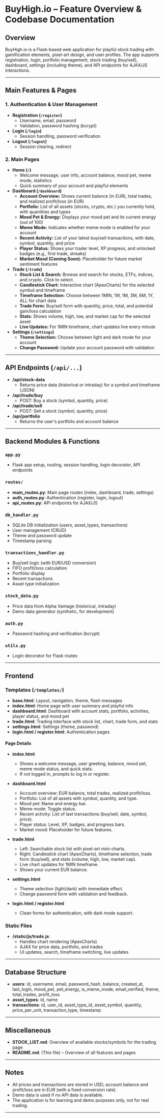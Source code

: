 # BuyHigh.io – Feature Overview & Codebase Documentation

## Overview

BuyHigh.io is a Flask-based web application for playful stock trading with gamification elements, pixel-art design, and user profiles. The app supports registration, login, portfolio management, stock trading (buy/sell), dashboard, settings (including theme), and API endpoints for AJAX/JS interactions.

---

## Main Features & Pages

### 1. Authentication & User Management

- **Registration (`/register`)**
  - Username, email, password
  - Validation, password hashing (bcrypt)
- **Login (`/login`)**
  - Session handling, password verification
- **Logout (`/logout`)**
  - Session clearing, redirect

### 2. Main Pages

- **Home (`/`)**
  - Welcome message, user info, account balance, mood pet, meme mode, statistics
  - Quick summary of your account and playful elements
- **Dashboard (`/dashboard`)**
  - **Account Overview:** Shows current balance (in EUR), total trades, and realized profit/loss (in EUR)
  - **Portfolio:** List of all assets (stocks, crypto, etc.) you currently hold, with quantities and types
  - **Mood Pet & Energy:** Displays your mood pet and its current energy (out of 100)
  - **Meme Mode:** Indicates whether meme mode is enabled for your account
  - **Recent Activity:** List of your latest buy/sell transactions, with date, symbol, quantity, and price
  - **Player Status:** Shows your trader level, XP progress, and unlocked badges (e.g., first trade, streaks)
  - **Market Mood (Coming Soon):** Placeholder for future market sentiment features
- **Trade (`/trade`)**
  - **Stock List & Search:** Browse and search for stocks, ETFs, indices, and crypto. Click to select.
  - **Candlestick Chart:** Interactive chart (ApexCharts) for the selected symbol and timeframe
  - **Timeframe Selection:** Choose between 1MIN, 1W, 1M, 3M, 6M, 1Y, ALL for chart data
  - **Trade Form:** Buy/sell form with quantity, price, total, and potential gain/loss calculation
  - **Stats:** Shows volume, high, low, and market cap for the selected asset
  - **Live Updates:** For 1MIN timeframe, chart updates live every minute
- **Settings (`/settings`)**
  - **Theme Selection:** Choose between light and dark mode for your account
  - **Change Password:** Update your account password with validation

---

## API Endpoints (`/api/...`)

- **/api/stock-data**
  - Returns price data (historical or intraday) for a symbol and timeframe (JSON)
- **/api/trade/buy**
  - POST: Buy a stock (symbol, quantity, price)
- **/api/trade/sell**
  - POST: Sell a stock (symbol, quantity, price)
- **/api/portfolio**
  - Returns the user's portfolio and account balance

---

## Backend Modules & Functions

### `app.py`
- Flask app setup, routing, session handling, login decorator, API endpoints

### `routes/`
- **main_routes.py**: Main page routes (index, dashboard, trade, settings)
- **auth_routes.py**: Authentication (register, login, logout)
- **api_routes.py**: API endpoints for AJAX/JS

### `db_handler.py`
- SQLite DB initialization (users, asset_types, transactions)
- User management (CRUD)
- Theme and password update
- Timestamp parsing

### `transactions_handler.py`
- Buy/sell logic (with EUR/USD conversion)
- FIFO profit/loss calculation
- Portfolio display
- Recent transactions
- Asset type initialization

### `stock_data.py`
- Price data from Alpha Vantage (historical, intraday)
- Demo data generator (synthetic, for development)

### `auth.py`
- Password hashing and verification (bcrypt)

### `utils.py`
- Login decorator for Flask routes

---

## Frontend

### Templates (`/templates/`)

- **base.html**: Layout, navigation, theme, flash messages
- **index.html**: Home page with user summary and playful info
- **dashboard.html**: Dashboard with account stats, portfolio, activities, player status, and mood pet
- **trade.html**: Trading interface with stock list, chart, trade form, and stats
- **settings.html**: Settings (theme, password)
- **login.html / register.html**: Authentication pages

#### Page Details

- **index.html**
  - Shows a welcome message, user greeting, balance, mood pet, meme mode status, and quick stats.
  - If not logged in, prompts to log in or register.

- **dashboard.html**
  - Account overview: EUR balance, total trades, realized profit/loss.
  - Portfolio: List of all assets with symbol, quantity, and type.
  - Mood pet: Name and energy bar.
  - Meme mode: Toggle status.
  - Recent activity: List of last transactions (buy/sell, date, symbol, price).
  - Player status: Level, XP, badges, and progress bars.
  - Market mood: Placeholder for future features.

- **trade.html**
  - Left: Searchable stock list with pixel-art mini-charts.
  - Right: Candlestick chart (ApexCharts), timeframe selection, trade form (buy/sell), and stats (volume, high, low, market cap).
  - Live chart updates for 1MIN timeframe.
  - Shows your current EUR balance.

- **settings.html**
  - Theme selection (light/dark) with immediate effect.
  - Change password form with validation and feedback.

- **login.html / register.html**
  - Clean forms for authentication, with dark mode support.

### Static Files

- **/static/js/trade.js**: 
  - Handles chart rendering (ApexCharts)
  - AJAX for price data, portfolio, and trades
  - UI updates, search, timeframe switching, live updates

---

## Database Structure

- **users**: id, username, email, password_hash, balance, created_at, last_login, mood_pet, pet_energy, is_meme_mode, email_verified, theme, total_trades, profit_loss
- **asset_types**: id, name
- **transactions**: id, user_id, asset_type_id, asset_symbol, quantity, price_per_unit, transaction_type, timestamp

---

## Miscellaneous

- **STOCK_LIST.md**: Overview of available stocks/symbols for the trading page
- **README.md**: (This file) – Overview of all features and pages

---

## Notes

- All prices and transactions are stored in USD; account balance and profit/loss are in EUR (with a fixed conversion rate).
- Demo data is used if no API data is available.
- The application is for learning and demo purposes only, not for real trading.

---
